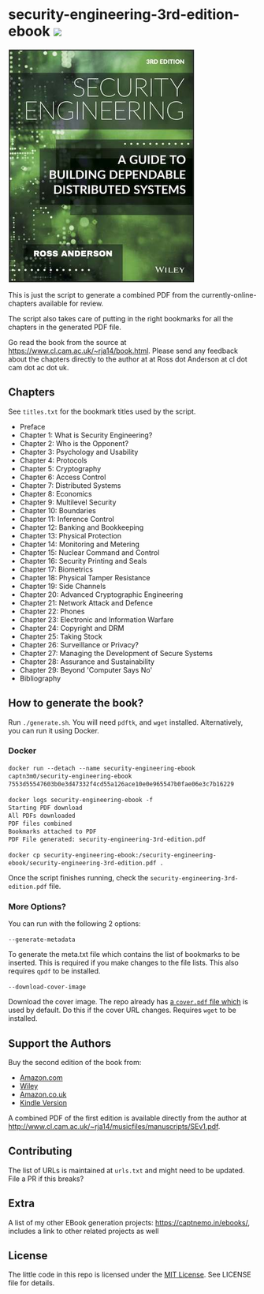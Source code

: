 # security-engineering-3rd-edition-ebook ![](https://img.shields.io/badge/Chapters%20Published-29-brightgreen)

![third-edition-security-engineering-book-cover](cover-thumb.jpg)

This is just the script to generate a combined PDF from the currently-online-chapters available for review.

The script also takes care of putting in the right bookmarks for all the chapters in the generated PDF file.

Go read the book from the source at <https://www.cl.cam.ac.uk/~rja14/book.html>. Please send any feedback
about the chapters directly to the author at at Ross dot Anderson at cl dot cam dot ac dot uk.

## Chapters

See `titles.txt` for the bookmark titles used by the script.

-   Preface
-   Chapter 1: What is Security Engineering?
-   Chapter 2: Who is the Opponent?
-   Chapter 3: Psychology and Usability
-   Chapter 4: Protocols
-   Chapter 5: Cryptography
-   Chapter 6: Access Control
-   Chapter 7: Distributed Systems
-   Chapter 8: Economics
-   Chapter 9: Multilevel Security
-   Chapter 10: Boundaries
-   Chapter 11: Inference Control
-   Chapter 12: Banking and Bookkeeping
-   Chapter 13: Physical Protection
-   Chapter 14: Monitoring and Metering
-   Chapter 15: Nuclear Command and Control
-   Chapter 16: Security Printing and Seals
-   Chapter 17: Biometrics
-   Chapter 18: Physical Tamper Resistance
-   Chapter 19: Side Channels
-   Chapter 20: Advanced Cryptographic Engineering
-   Chapter 21: Network Attack and Defence
-   Chapter 22: Phones
-   Chapter 23: Electronic and Information Warfare
-   Chapter 24: Copyright and DRM
-   Chapter 25: Taking Stock
-   Chapter 26: Surveillance or Privacy?
-   Chapter 27: Managing the Development of Secure Systems
-   Chapter 28: Assurance and Sustainability
-   Chapter 29: Beyond 'Computer Says No'
-   Bibliography

## How to generate the book?

Run `./generate.sh`. You will need `pdftk`, and `wget` installed. Alternatively, you can run it using Docker.

### Docker

```
docker run --detach --name security-engineering-ebook captn3m0/security-engineering-ebook
7553d55547603b0e3d47332f4cd55a126ace10e0e965547b0fae06e3c7b16229

docker logs security-engineering-ebook -f
Starting PDF download
All PDFs downloaded
PDF files combined
Bookmarks attached to PDF
PDF File generated: security-engineering-3rd-edition.pdf

docker cp security-engineering-ebook:/security-engineering-ebook/security-engineering-3rd-edition.pdf .
```

Once the script finishes running, check the `security-engineering-3rd-edition.pdf` file.

### More Options?

You can run with the following 2 options:

`--generate-metadata`

To generate the meta.txt file which contains the list of bookmarks to be inserted. This is required if you make changes to the file lists.
This also requires `qpdf` to be installed.

`--download-cover-image`

Download the cover image. The repo already has [a `cover.pdf` file which](https://www.cl.cam.ac.uk/~rja14/Papers/SEv3-cover.pdf) is used by default. Do this if the cover URL changes. Requires `wget` to be installed.

## Support the Authors

Buy the second edition of the book from:

-   [Amazon.com](http://www.amazon.com/exec/obidos/ASIN/0470068523/rossandersshomep)
-   [Wiley](http://he-cda.wiley.com/WileyCDA/HigherEdTitle/productCd-0470068523.html)
-   [Amazon.co.uk](http://www.amazon.co.uk/exec/obidos/ASIN/0470068523/rossandersshomep)
-   [Kindle Version](http://www.amazon.co.uk/gp/product/B004BDOZI0/ref=as_li_tf_tl?ie=UTF8&tag=rossanderssho-21&linkCode=as2&camp=1634&creative=6738&creativeASIN=B004BDOZI0)

A combined PDF of the first edition is available directly from the author at <http://www.cl.cam.ac.uk/~rja14/musicfiles/manuscripts/SEv1.pdf>.

## Contributing

The list of URLs is maintained at `urls.txt` and might need to be updated. File a PR if this breaks?

## Extra

A list of my other EBook generation projects: https://captnemo.in/ebooks/, includes a link to other related projects as well

## License

The little code in this repo is licensed under the [MIT License](https://nemo.mit-license.org/). See LICENSE file for details.
